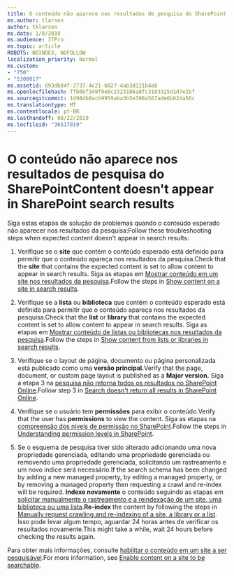 ```yaml
---
title: O conteúdo não aparece nos resultados de pesquisa do SharePoint
ms.author: tlarsen
author: tklarsen
ms.date: 1/8/2019
ms.audience: ITPro
ms.topic: article
ROBOTS: NOINDEX, NOFOLLOW
localization_priority: Normal
ms.custom:
- "750"
- "5300017"
ms.assetid: 693db84f-2737-4c21-b027-4ab3d121b4a8
ms.openlocfilehash: ffb6bf349f9e8c2323186a8fc3183325d1d7e1bf
ms.sourcegitcommit: 1d98db8acb9959aba3b5e308a567ade6b62da56c
ms.translationtype: MT
ms.contentlocale: pt-BR
ms.lasthandoff: 08/22/2019
ms.locfileid: "36517019"
---
```

# <a name="content-doesnt-appear-in-sharepoint-search-results"></a><span data-ttu-id="3cdba-102">O conteúdo não aparece nos resultados de pesquisa do SharePoint</span><span class="sxs-lookup"><span data-stu-id="3cdba-102">Content doesn't appear in SharePoint search results</span></span>

<span data-ttu-id="3cdba-103">Siga estas etapas de solução de problemas quando o conteúdo esperado não aparecer nos resultados da pesquisa:</span><span class="sxs-lookup"><span data-stu-id="3cdba-103">Follow these troubleshooting steps when expected content doesn't appear in search results:</span></span>
  
1. <span data-ttu-id="3cdba-104">Verifique se o **site** que contém o conteúdo esperado está definido para permitir que o conteúdo apareça nos resultados da pesquisa.</span><span class="sxs-lookup"><span data-stu-id="3cdba-104">Check that the **site** that contains the expected content is set to allow content to appear in search results.</span></span> <span data-ttu-id="3cdba-105">Siga as etapas em [Mostrar conteúdo em um site nos resultados da pesquisa](https://docs.microsoft.com/sharepoint/make-site-content-searchable#show-content-on-a-site-in-search-results).</span><span class="sxs-lookup"><span data-stu-id="3cdba-105">Follow the steps in [Show content on a site in search results](https://docs.microsoft.com/sharepoint/make-site-content-searchable#show-content-on-a-site-in-search-results).</span></span>

2. <span data-ttu-id="3cdba-106">Verifique se a **lista** ou **biblioteca** que contém o conteúdo esperado está definida para permitir que o conteúdo apareça nos resultados da pesquisa.</span><span class="sxs-lookup"><span data-stu-id="3cdba-106">Check that the **list** or **library** that contains the expected content is set to allow content to appear in search results.</span></span> <span data-ttu-id="3cdba-107">Siga as etapas em [Mostrar conteúdo de listas ou bibliotecas nos resultados da pesquisa](https://docs.microsoft.com/sharepoint/make-site-content-searchable#show-content-from-lists-or-libraries-in-search-results).</span><span class="sxs-lookup"><span data-stu-id="3cdba-107">Follow the steps in [Show content from lists or libraries in search results](https://docs.microsoft.com/sharepoint/make-site-content-searchable#show-content-from-lists-or-libraries-in-search-results).</span></span>

3. <span data-ttu-id="3cdba-108">Verifique se o layout de página, documento ou página personalizada está publicado como uma **versão principal.**</span><span class="sxs-lookup"><span data-stu-id="3cdba-108">Verify that the page, document, or custom page layout is published as a **Major version.**</span></span> <span data-ttu-id="3cdba-109">Siga a etapa 3 na [pesquisa não retorna todos os resultados no SharePoint Online](https://go.microsoft.com/fwlink/?linkid=874525).</span><span class="sxs-lookup"><span data-stu-id="3cdba-109">Follow step 3 in [Search doesn't return all results in SharePoint Online](https://go.microsoft.com/fwlink/?linkid=874525).</span></span>

4. <span data-ttu-id="3cdba-110">Verifique se o usuário tem **permissões** para exibir o conteúdo.</span><span class="sxs-lookup"><span data-stu-id="3cdba-110">Verify that the user has **permissions** to view the content.</span></span> <span data-ttu-id="3cdba-111">Siga as etapas na [compreensão dos níveis de permissão no SharePoint](https://docs.microsoft.com/sharepoint/understanding-permission-levels).</span><span class="sxs-lookup"><span data-stu-id="3cdba-111">Follow the steps in [Understanding permission levels in SharePoint](https://docs.microsoft.com/sharepoint/understanding-permission-levels).</span></span>
    
5. <span data-ttu-id="3cdba-112">Se o esquema de pesquisa tiver sido alterado adicionando uma nova propriedade gerenciada, editando uma propriedade gerenciada ou removendo uma propriedade gerenciada, solicitando um rastreamento e um novo índice será necessário.</span><span class="sxs-lookup"><span data-stu-id="3cdba-112">If the search schema has been changed by adding a new managed property, by editing a managed property, or by removing a managed property then requesting a crawl and re-index will be required.</span></span> <span data-ttu-id="3cdba-113">**Indexe novamente** o conteúdo seguindo as etapas em [solicitar manualmente o rastreamento e a reindexação de um site, uma biblioteca ou uma lista](https://docs.microsoft.com/sharepoint/crawl-site-content).</span><span class="sxs-lookup"><span data-stu-id="3cdba-113">**Re-index** the content by following the steps in [Manually request crawling and re-indexing of a site, a library or a list](https://docs.microsoft.com/sharepoint/crawl-site-content).</span></span> <span data-ttu-id="3cdba-114">Isso pode levar algum tempo, aguardar 24 horas antes de verificar os resultados novamente.</span><span class="sxs-lookup"><span data-stu-id="3cdba-114">This might take a while, wait 24 hours before checking the results again.</span></span>

<span data-ttu-id="3cdba-115">Para obter mais informações, consulte [habilitar o conteúdo em um site a ser pesquisável](https://docs.microsoft.com/sharepoint/make-site-content-searchable).</span><span class="sxs-lookup"><span data-stu-id="3cdba-115">For more information, see [Enable content on a site to be searchable](https://docs.microsoft.com/sharepoint/make-site-content-searchable).</span></span> 
  
